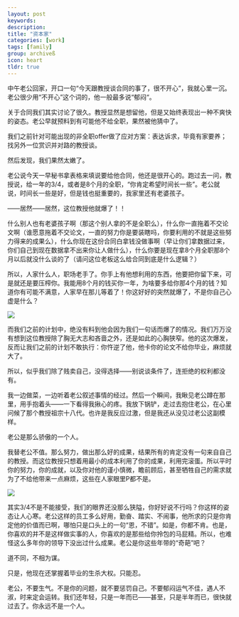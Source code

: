 ```yaml
---
layout: post
keywords: 
description: 
title: "资本家"
categories: [work]
tags: [family]
group: archiveß
icon: heart
tldr: true
---
```


中午老公回家，开口一句“今天跟教授谈合同的事了，很不开心”，我就心里一沉。老公很少用“不开心”这个词的，他一般最多说“郁闷“。

关于合同我们其实讨论了很久。教授显然是想留他，但是又始终表现出一种不爽快的姿态。老公早就预料到有可能他不给全职，果然被他猜中了。

我们之前针对可能出现的非全职offer做了应对方案：表达诉求，毕竟有家要养；找另外一位赏识并对路的教授谈。

然后发现，我们果然太嫩了。

老公说今天一早秘书拿表格来填说要给他合同，他还是很开心的。跑过去一问，教授说，给一年的3/4，或者是8个月的全职，“你肯定希望时间长一些”。老公就说，时间长一些是好，但是钱也挺重要的，我家里还有老婆孩子。

——居然——居然，这位教授他就爆了！！

什么别人也有老婆孩子啊（那这个别人拿的不是全职么），什么你一直拖着不交论文啊（谁愿意拖着不交论文，一直的努力你是要装瞎吗，你要利用的不就是这些努力得来的成果么），什么你现在这份合同白拿钱没做事啊（早让你们拿数据过来，你们自己到现在数据拿不出来你让人做什么），什么你要是现在拿8个月全职那8个月以后就没什么谈的了（请问这位老板这么给合同到底是什么逻辑？）

所以，人家什么人，职场老手了。你手上有他想利用的东西，他要把你留下来，可是就还是要压榨你。我能用8个月的钱买你一年，为啥要多给你那4个月的钱？知道你有可能不满意，人家早在那儿等着了！你这好好的突然就爆了，不是你自己心虚是什么？

<img src="../../../../image/post/160203_a.jpg" />

而我们之前的计划中，绝没有料到他会因为我们一句话而爆了的情况。我们万万没有想到这位教授除了胸无大志和吝啬之外，还是如此的心胸狭窄。他的这次爆发，反而让我们之前的计划不敢执行：你忤逆了他，他卡你的论文不给你毕业，麻烦就大了。

所以，似乎我们除了贱卖自己，没得选择——别说谈条件了，连拒绝的权利都没有。

我一边做菜，一边听着老公叙述事情的经过。然后一个瞬间，我瞅见老公蹲在那里，用手抱着头——一下看得我揪心的疼。我放下锅铲，走过去抱住老公，在心里问候了那个教授祖宗十八代。也许是我反应过激，但是我还从没见过老公这副模样。

老公是那么骄傲的一个人。

我替老公不值。那么努力，做出那么好的成果，结果所有的肯定没有一句来自自己的教授。而这位教授只想着用最小的成本利用了你的成果，利用完滚蛋。所以平时你的努力，你的成就，以及你对他的谨小慎微，瞻前顾后，甚至牺牲自己的需求就为了不给他带来一点麻烦，这些在人家眼里P都不是。

<img src="../../../../image/post/160203_b.jpeg" />

其实3/4不是不能接受，我们的眼界还没那么狭隘，你好好说不行吗？你这样的姿态让人心寒。老公这样的员工多么好用，勤奋、踏实、不闹事，他所求的只是你肯定他的价值而已啊，哪怕只是口头上的一句“恩，不错”。如是，你都不肯。也是，你喜欢的并不是这样做实事的人，你喜欢的是那些给你拎包的马屁精。所以，也难怪这么多年你的领导下没出过什么成果。老公是你这些年带的“奇葩”吧？

道不同，不相为谋。

只是，他现在还掌握着毕业的生杀大权。只能忍。

老公，不要生气。不是你的问题，就不要惩罚自己。不要郁闷运气不佳，遇人不淑，时来定会运转。我们还年轻，只是一年而已——甚至，只是半年而已，很快就过去了。你永远不是一个人。